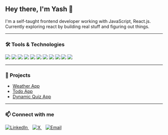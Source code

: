 ## Hey there, I'm Yash 👋

I'm a self-taught frontend developer working with JavaScript, React.js. Currently exploring react by building real stuff and figuring out things.

---

### 🛠 Tools & Technologies

<p align="left">
  <img src="https://img.shields.io/badge/html5-%23E34F26.svg?style=flat&logo=html5&logoColor=white" />
  <img src="https://img.shields.io/badge/css3-%231572B6.svg?style=flat&logo=css3&logoColor=white" />
  <img src="https://img.shields.io/badge/javascript-%23323330.svg?style=flat&logo=javascript&logoColor=%23F7DF1E" />
  <img src="https://img.shields.io/badge/react-%2320232a.svg?style=flat&logo=react&logoColor=%2361DAFB" />
  <img src="https://img.shields.io/badge/node.js-%2343853D.svg?style=flat&logo=node.js&logoColor=white" />
  <img src="https://img.shields.io/badge/express.js-%23404d59.svg?style=flat&logo=express&logoColor=white" />
  <img src="https://img.shields.io/badge/mongodb-%234ea94b.svg?style=flat&logo=mongodb&logoColor=white" />
  <img src="https://img.shields.io/badge/git-%23F05033.svg?style=flat&logo=git&logoColor=white" />
  <img src="https://img.shields.io/badge/github-%23121011.svg?style=flat&logo=github&logoColor=white" />
  <img src="https://img.shields.io/badge/tailwindcss-%2338B2AC.svg?style=flat&logo=tailwind-css&logoColor=white" />
  <img src="https://img.shields.io/badge/vscode-%23007ACC.svg?style=flat&logo=visual-studio-code&logoColor=white" />
</p>

---

### 📌 Projects

- [Weather App](https://my-js-weather-site.vercel.app/)
- [Todo App](https://yashdotdev.github.io/Todo-List/)
- [Dynamic Quiz App](https://trivia-quiz-app-js.netlify.app/)

---

### 📫 Connect with me

<p align="left">
  <a href="https://linkedin.com/in/yashdotdev" target="_blank">
    <img src="https://img.icons8.com/ios-filled/30/0A66C2/linkedin.png" alt="LinkedIn" />
  </a>&nbsp;&nbsp;
  <a href="https://x.com/yashdotdev" target="_blank">
    <img src="https://img.icons8.com/ios-filled/30/000000/x.png" alt="X" />
  </a>&nbsp;&nbsp;
  <a href="mailto:thisisyash459@gmail.com" target="_blank">
    <img src="https://img.icons8.com/color/30/gmail-new.png" alt="Email" />
  </a>
</p>
